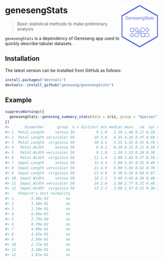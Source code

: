 
<!-- README.md is generated from README.Rmd. Please edit that file -->

# genesengStats <a href=#><img src='inst/logo.png' align="right" height="139" /></a>

> Basic statistical methods to make preliminary analysis

`genesengStats` is a dependency of Geneseng app used to quickly describe
tabular datasets.

## Installation

The latest version can be installed from GitHub as follows:

``` r
install.packages("devtools")
devtools::install_github("geneseng/genesengStats")
```

## Example

``` r
suppressWarnings({
  genesengStats::geneseng_summary_stats(data = iris, group = "Species")[[1]]
})
#>       biomarker      group  n n distinct min median mean   sd  iqr max NA's
#> 1  Petal.Length     setosa 50          9 1.0   1.50 1.46 0.17 0.18 1.9    0
#> 2  Petal.Length versicolor 50         19 3.0   4.35 4.26 0.47 0.60 5.1    0
#> 3  Petal.Length  virginica 50         20 4.5   5.55 5.55 0.55 0.78 6.9    0
#> 4   Petal.Width     setosa 50          6 0.1   0.20 0.25 0.11 0.10 0.6    0
#> 5   Petal.Width versicolor 50          9 1.0   1.30 1.33 0.20 0.30 1.8    0
#> 6   Petal.Width  virginica 50         12 1.4   2.00 2.03 0.27 0.50 2.5    0
#> 7  Sepal.Length     setosa 50         15 4.3   5.00 5.01 0.35 0.40 5.8    0
#> 8  Sepal.Length versicolor 50         21 4.9   5.90 5.94 0.52 0.70 7.0    0
#> 9  Sepal.Length  virginica 50         21 4.9   6.50 6.59 0.64 0.67 7.9    0
#> 10  Sepal.Width     setosa 50         16 2.3   3.40 3.43 0.38 0.48 4.4    0
#> 11  Sepal.Width versicolor 50         14 2.0   2.80 2.77 0.31 0.48 3.4    0
#> 12  Sepal.Width  virginica 50         13 2.2   3.00 2.97 0.32 0.38 3.8    0
#>    Shapiro's test normality
#> 1        5.48e-02        no
#> 2        1.58e-01        no
#> 3        1.10e-01        no
#> 4        8.66e-07        no
#> 5        2.73e-02        no
#> 6        8.70e-02        no
#> 7        4.60e-01        no
#> 8        4.65e-01        no
#> 9        2.58e-01        no
#> 10       2.72e-01        no
#> 11       3.38e-01        no
#> 12       1.81e-01        no
```
